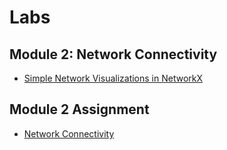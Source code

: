 # Labs

## Module 2: Network Connectivity

- [Simple Network Visualizations in NetworkX](./Labs/Visualizing%20Graphs%20with%20NetworkX.ipynb)

## Module 2 Assignment

- [Network Connectivity](./Labs/Assignment%202.ipynb)